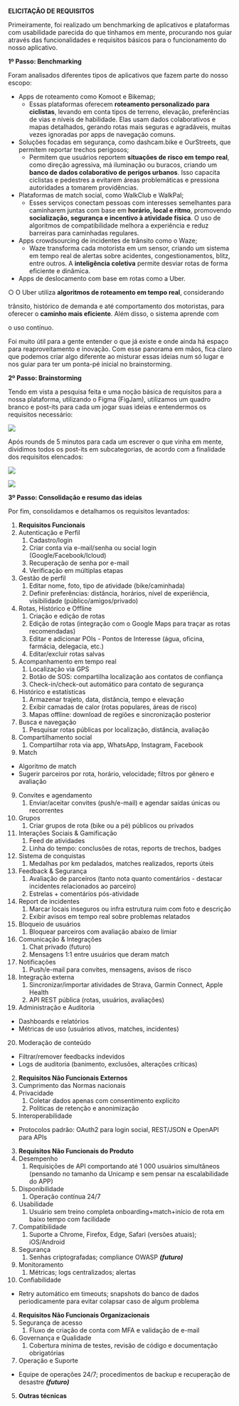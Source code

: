﻿**ELICITAÇÃO DE REQUISITOS** 

Primeiramente, foi realizado um benchmarking de aplicativos e plataformas com usabilidade parecida do que tínhamos em mente, procurando nos guiar através das funcionalidades e requisitos básicos para o funcionamento do nosso aplicativo. 

**1º Passo: Benchmarking** 

Foram analisados diferentes tipos de aplicativos que fazem parte do nosso escopo: 

- Apps de roteamento como Komoot e Bikemap; 
  - Essas plataformas oferecem **roteamento personalizado para ciclistas**, levando em conta tipos de terreno, elevação, preferências de vias e níveis de habilidade. Elas usam dados colaborativos e mapas detalhados, gerando rotas mais seguras e agradáveis, muitas vezes ignoradas por apps de navegação comuns. 
- Soluções focadas em segurança, como dashcam.bike e OurStreets, que permitem reportar trechos perigosos; 
  - Permitem que usuários reportem **situações de risco em tempo real**, como direção agressiva, má iluminação ou buracos, criando um **banco de dados colaborativo de perigos urbanos**. Isso capacita ciclistas e pedestres a evitarem áreas problemáticas e pressiona autoridades a tomarem providências. 
- Plataformas de match social, como WalkClub e WalkPal; 
  - Esses serviços conectam pessoas com interesses semelhantes para caminharem juntas com base em **horário, local e ritmo**, promovendo **socialização, segurança e incentivo à atividade física**. O uso de algoritmos de compatibilidade melhora a experiência e reduz barreiras para caminhadas regulares. 
- Apps crowdsourcing de incidentes de trânsito como o Waze; 
  - Waze transforma cada motorista em um sensor, criando um sistema em tempo real de alertas sobre acidentes, congestionamentos, blitz, entre outros. A **inteligência coletiva** permite desviar rotas de forma eficiente e dinâmica. 
- Apps de deslocamento com base em rotas como a Uber. 

○  O Uber utiliza **algoritmos de roteamento em tempo real**, considerando 

trânsito, histórico de demanda e até comportamento dos motoristas, para oferecer o **caminho mais eficiente**. Além disso, o sistema aprende com 

o uso contínuo. 

Foi muito útil para a gente entender o que já existe e onde ainda há espaço para reaproveitamento e inovação. Com esse panorama em mãos, fica claro que podemos criar algo diferente ao misturar essas ideias num só lugar e nos guiar para ter um ponta-pé inicial no brainstorming. 

**2º Passo: Brainstorming** 

Tendo em vista a pesquisa feita e uma noção básica de requisitos para a nossa plataforma, utilizando o Figma (FigJam), utilizamos um quadro branco e post-its para cada um jogar suas ideias e entendermos os requisitos necessário: 

![](figma.jpeg)

Após rounds de 5 minutos para cada um escrever o que vinha em mente, dividimos todos os post-its em subcategorias, de acordo com a finalidade dos requisitos elencados: 

![](figma_2.jpeg)

![](figma_3.jpeg)

**3º Passo: Consolidação e resumo das ideias** 

Por fim, consolidamos e detalhamos os requisitos levantados: 

1. **Requisitos Funcionais**
1. Autenticação e Perfil 
   1. Cadastro/login 
   1. Criar conta via e-mail/senha ou social login (Google/Facebook/Icloud) 
   1. Recuperação de senha por e-mail 
   1. Verificação em múltiplas etapas  
1. Gestão de perfil 
   1. Editar nome, foto, tipo de atividade (bike/caminhada) 
   1. Definir preferências: distância, horários, nível de experiência, visibilidade (público/amigos/privado) 
1. Rotas, Histórico e Offline 
   1. Criação e edição de rotas 
   1. Edição de rotas (integração com o Google Maps para traçar as rotas recomendadas) 
   1. Editar e adicionar POIs - Pontos de Interesse (água, oficina, farmácia, delegacia, etc.) 
   1. Editar/excluir rotas salvas 
1. Acompanhamento em tempo real 
   1. Localização via GPS 
   1. Botão de SOS: compartilha localização aos contatos de confiança 
   1. Check-in/check-out automático para contato de segurança 
1. Histórico e estatísticas 
   1. Armazenar trajeto, data, distância, tempo e elevação 
   1. Exibir camadas de calor (rotas populares, áreas de risco) 
   1. Mapas offline: download de regiões e sincronização posterior 
1. Busca e navegação 
   1. Pesquisar rotas públicas por localização, distância, avaliação 
1. Compartilhamento social 
   1. Compartilhar rota via app, WhatsApp, Instagram, Facebook 
1. Match  
- Algoritmo de match 
- Sugerir parceiros por rota, horário, velocidade; filtros por gênero e avaliação 
9. Convites e agendamento 
   1. Enviar/aceitar convites (push/e-mail) e agendar saídas únicas ou recorrentes 
9. Grupos  
   1. Criar grupos de rota (bike ou a pé) públicos ou privados  
9. Interações Sociais & Gamificação 
   1. Feed de atividades 
   1. Linha do tempo: conclusões de rotas, reports de trechos, badges 
9. Sistema de conquistas 
   1. Medalhas por km pedalados, matches realizados, reports úteis 
9. Feedback & Segurança 
   1. Avaliação de parceiros (tanto nota quanto comentários - destacar incidentes relacionados ao parceiro) 
   1. Estrelas + comentários pós-atividade 
9. Report de incidentes 
   1. Marcar locais inseguros ou infra estrutura ruim com foto e descrição 
   1. Exibir avisos em tempo real sobre problemas relatados 
9. Bloqueio de usuários 
   1. Bloquear parceiros com avaliação abaixo de limiar 
9. Comunicação & Integrações 
   1. Chat privado (futuro) 
   1. Mensagens 1:1 entre usuários que deram match 
9. Notificações 
   1. Push/e-mail para convites, mensagens, avisos de risco 
9. Integração externa 
   1. Sincronizar/importar atividades de Strava, Garmin Connect, Apple Health 
   1. API REST pública (rotas, usuários, avaliações) 
9. Administração e Auditoria 
- Dashboards e relatórios 
- Métricas de uso (usuários ativos, matches, incidentes) 
20. Moderação de conteúdo 
- Filtrar/remover feedbacks indevidos 
- Logs de auditoria (banimento, exclusões, alterações críticas) 
2. **Requisitos Não Funcionais Externos** 
1. Cumprimento das Normas nacionais 
1. Privacidade 
   1. Coletar dados apenas com consentimento explícito 
   1. Políticas de retenção e anonimização 
1. Interoperabilidade 
- Protocolos padrão: OAuth2 para login social, REST/JSON e OpenAPI para APIs 
3. **Requisitos Não Funcionais do Produto** 
1. Desempenho 
   1. Requisições de API comportando até 1 000 usuários simultâneos (pensando no tamanho da Unicamp e sem pensar na escalabilidade do APP) 
1. Disponibilidade  
   1. Operação contínua 24/7 
1. Usabilidade 
   1. Usuário sem treino completa onboarding+match+início de rota em baixo tempo com facilidade 
1. Compatibilidade  
   1. Suporte a Chrome, Firefox, Edge, Safari (versões atuais); iOS/Android  
1. Segurança 
   1. Senhas criptografadas; compliance OWASP ***(futuro)*** 
1. Monitoramento  
   1. Métricas; logs centralizados; alertas  
1. Confiabilidade  
- Retry automático em timeouts; snapshots do banco de dados periodicamente para evitar colapsar caso de algum problema 
4. **Requisitos Não Funcionais Organizacionais** 
1. Segurança de acesso 
   1. Fluxo de criação de conta com MFA e validação de e-mail 
1. Governança e Qualidade 
   1. Cobertura mínima de testes, revisão de código e documentação obrigatórias 
1. Operação e Suporte 
- Equipe de operações 24/7; procedimentos de backup e recuperação de desastre ***(futuro)*** 
5. **Outras técnicas**
